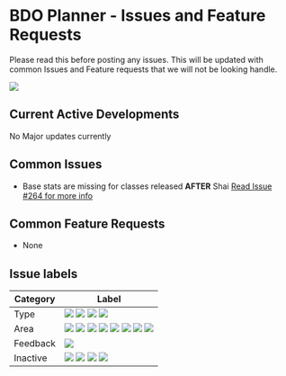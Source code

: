 # BDO Planner - Issues and Feature Requests

Please read this before posting any issues. This will be updated with common Issues and Feature requests that we will not be looking handle.

![](https://img.shields.io/discord/388727480095211523)

## Current Active Developments
<!--If you want to see what we're currently working on, this is our main development milestone;
[BDO Planner 3.0](https://github.com/BDO-Planner/issues/milestone/2)-->
No Major updates currently

## Common Issues

- Base stats are missing for classes released **AFTER** Shai [Read Issue #264 for more info](https://github.com/BDO-Planner/issues/issues/264#issuecomment-922783265)

## Common Feature Requests

- None

## Issue labels

| Category | Label                                                                                                                                                                                                                                                                                                                                                                                                         |
| -------- | ------------------------------------------------------------------------------------------------------------------------------------------------------------------------------------------------------------------------------------------------------------------------------------------------------------------------------------------------------------------------------------------------------------- |
| Type     | ![](https://img.shields.io/github/labels/bdo-planner/issues/bug) ![](https://img.shields.io/github/labels/bdo-planner/issues/feature) ![](https://img.shields.io/github/labels/bdo-planner/issues/general) ![](https://img.shields.io/github/labels/bdo-planner/issues/idea)                                                                                                                                  |
| Area     | ![](https://img.shields.io/github/labels/bdo-planner/issues/api) ![](https://img.shields.io/github/labels/bdo-planner/issues/app) ![](https://img.shields.io/github/labels/bdo-planner/issues/cdn) ![](https://img.shields.io/github/labels/bdo-planner/issues/data) ![](https://img.shields.io/github/labels/bdo-planner/issues/devdocs) ![](https://img.shields.io/github/labels/bdo-planner/issues/discord-bot) ![](https://img.shields.io/github/labels/bdo-planner/issues/server) ![](https://img.shields.io/github/labels/bdo-planner/issues/admin) |
| Feedback | ![](https://img.shields.io/github/labels/bdo-planner/issues/discussion)                                                                                                                                                                                                                                                                                                                                       |
| Inactive | ![](https://img.shields.io/github/labels/bdo-planner/issues/invalid) ![](https://img.shields.io/github/labels/bdo-planner/issues/wont-fix) ![](https://img.shields.io/github/labels/bdo-planner/issues/duplicate) ![](https://img.shields.io/github/labels/bdo-planner/issues/on-hold)                                                                                                                        |
